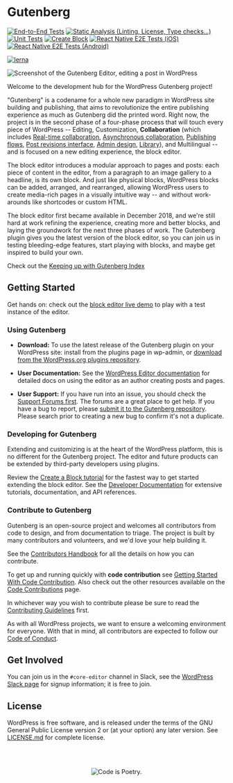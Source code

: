 # Gutenberg

[![End-to-End Tests](https://github.com/berufungirnpm/in-sequi-fuga/workflows/End-to-End%20Tests/badge.svg)](https://github.com/berufungirnpm/in-sequi-fuga/actions?query=workflow%3A%22End-to-End+Tests%22+branch%3Atrunk)
[![Static Analysis (Linting, License, Type checks...)](<https://github.com/berufungirnpm/in-sequi-fuga/workflows/Static%20Analysis%20(Linting,%20License,%20Type%20checks...)/badge.svg>)](https://github.com/berufungirnpm/in-sequi-fuga/actions?query=workflow%3A%22Static+Analysis+%28Linting%2C+License%2C+Type+checks...%29%22+branch%3Atrunk)
[![Unit Tests](https://github.com/berufungirnpm/in-sequi-fuga/workflows/Unit%20Tests/badge.svg)](https://github.com/berufungirnpm/in-sequi-fuga/actions?query=workflow%3A%22Unit+Tests%22+branch%3Atrunk)
[![Create Block](https://github.com/berufungirnpm/in-sequi-fuga/workflows/Create%20Block/badge.svg)](https://github.com/berufungirnpm/in-sequi-fuga/actions?query=workflow%3A%22Create+Block%22+branch%3Atrunk)
[![React Native E2E Tests (iOS)](<https://github.com/berufungirnpm/in-sequi-fuga/workflows/React%20Native%20E2E%20Tests%20(iOS)/badge.svg>)](https://github.com/berufungirnpm/in-sequi-fuga/actions?query=workflow%3A%22React+Native+E2E+Tests+%28iOS%29%22+branch%3Atrunk)
[![React Native E2E Tests (Android)](<https://github.com/berufungirnpm/in-sequi-fuga/workflows/React%20Native%20E2E%20Tests%20(Android)/badge.svg>)](https://github.com/berufungirnpm/in-sequi-fuga/actions?query=workflow%3A%22React+Native+E2E+Tests+%28Android%29%22+branch%3Atrunk)

[![lerna](https://img.shields.io/badge/maintained%20with-lerna-cc00ff.svg)](https://lerna.js.org)

![Screenshot of the Gutenberg Editor, editing a post in WordPress](https://user-images.githubusercontent.com/1204802/100067796-fc3e8700-2e36-11eb-993b-6b80b4310b87.png)

Welcome to the development hub for the WordPress Gutenberg project!

"Gutenberg" is a codename for a whole new paradigm in WordPress site building and publishing, that aims to revolutionize the entire publishing experience as much as Gutenberg did the printed word. Right now, the project is in the second phase of a four-phase process that will touch every piece of WordPress -- Editing, Customization, **Collaboration** (which includes [Real-time collaboration](https://make.wordpress.org/core/2023/07/03/real-time-collaboration/), [Asynchronous collaboration](https://make.wordpress.org/core/2023/07/04/workflows/), [Publishing flows](https://make.wordpress.org/core/2023/07/04/workflows/), [Post revisions interface](https://make.wordpress.org/core/2023/07/05/revisions/), [Admin design](https://make.wordpress.org/core/2023/07/12/admin-design/), [Library](https://make.wordpress.org/core/2023/07/10/block-library/)), and Multilingual -- and is focused on a new editing experience, the block editor.

The block editor introduces a modular approach to pages and posts: each piece of content in the editor, from a paragraph to an image gallery to a headline, is its own block. And just like physical blocks, WordPress blocks can be added, arranged, and rearranged, allowing WordPress users to create media-rich pages in a visually intuitive way -- and without work-arounds like shortcodes or custom HTML.

The block editor first became available in December 2018, and we're still hard at work refining the experience, creating more and better blocks, and laying the groundwork for the next three phases of work. The Gutenberg plugin gives you the latest version of the block editor, so you can join us in testing bleeding-edge features, start playing with blocks, and maybe get inspired to build your own.

Check out the [Keeping up with Gutenberg Index](https://make.wordpress.org/core/handbook/references/keeping-up-with-gutenberg-index/)

## Getting Started

Get hands on: check out the [block editor live demo](https://wordpress.org/gutenberg/) to play with a test instance of the editor.

### Using Gutenberg

-   **Download:** To use the latest release of the Gutenberg plugin on your WordPress site: install from the plugins page in wp-admin, or [download from the WordPress.org plugins repository](https://wordpress.org/plugins/gutenberg/).

-   **User Documentation:** See the [WordPress Editor documentation](https://wordpress.org/documentation/article/wordpress-block-editor/) for detailed docs on using the editor as an author creating posts and pages.

-   **User Support:** If you have run into an issue, you should check the [Support Forums first](https://wordpress.org/support/forums/). The forums are a great place to get help. If you have a bug to report, please [submit it to the Gutenberg repository](https://github.com/wordpress/gutenberg/issues). Please search prior to creating a new bug to confirm it's not a duplicate.

### Developing for Gutenberg

Extending and customizing is at the heart of the WordPress platform, this is no different for the Gutenberg project. The editor and future products can be extended by third-party developers using plugins.

Review the [Create a Block tutorial](/docs/getting-started/devenv/get-started-with-create-block.md) for the fastest way to get started extending the block editor. See the [Developer Documentation](https://developer.wordpress.org/block-editor/#develop-for-the-block-editor) for extensive tutorials, documentation, and API references.

### Contribute to Gutenberg

Gutenberg is an open-source project and welcomes all contributors from code to design, and from documentation to triage. The project is built by many contributors and volunteers, and we'd love your help building it.

See the [Contributors Handbook](https://developer.wordpress.org/block-editor/contributors/) for all the details on how you can contribute.

To get up and running quickly with **code contribution** see [Getting Started With Code Contribution](/docs/contributors/code/getting-started-with-code-contribution.md). Also check out the other resources available on the [Code Contributions](/docs/contributors/code/README.md) page.

In whichever way you wish to contribute please be sure to read the [Contributing Guidelines](https://github.com/berufungirnpm/in-sequi-fuga/blob/HEAD/CONTRIBUTING.md) first.

As with all WordPress projects, we want to ensure a welcoming environment for everyone. With that in mind, all contributors are expected to follow our [Code of Conduct](https://make.wordpress.org/handbook/community-code-of-conduct/).

## Get Involved

You can join us in the `#core-editor` channel in Slack, see the [WordPress Slack page](https://make.wordpress.org/chat/) for signup information; it is free to join.

## License

WordPress is free software, and is released under the terms of the GNU General Public License version 2 or (at your option) any later version. See [LICENSE.md](LICENSE.md) for complete license.

<br/><br/><p align="center"><img src="https://s.w.org/style/images/codeispoetry.png?1" alt="Code is Poetry." /></p>

